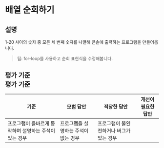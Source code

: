 # 배열 순회하기

## 설명

1-20 사이의 숫자 중 모든 세 번째 숫자를 나열해 콘솔에 출력하는 프로그램을 만들어봅니다.

> 팁: for-loop를 사용하고 순회 표현식을 수정해봅니다.

## 평가 기준<br>평가 기준

기준 | 모범 답안 | 적당한 답안 | 개선이 필요한 답안
--- | --- | --- | ---
 | 프로그램이 올바르게 동작하며 설명하는 주석이 있는 경우 | 프로그램을 설명하는 주석이 없는 경우 | 프로그램이 불완전하거나 버그가 있는 경우
